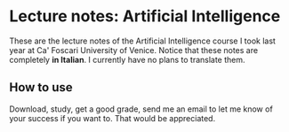 # Lecture notes: Artificial Intelligence
These are the lecture notes of the Artificial Intelligence course I took last year at Ca' Foscari University of Venice. Notice that these notes are completely **in Italian**. I currently have no plans to translate them. 

## How to use

Download, study, get a good grade, send me an email to let me know of your success if you want to. That would be appreciated.
